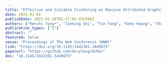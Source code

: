 ```yaml
---
title: "Effective and Scalable Clustering on Massive Attributed Graphs"
date: 2021-01-01
publishDate: 2021-02-18T02:27:05.032596Z
authors: ["Renchi Yang*", "Jieming Shi", "Yin Yang", "Keke Huang", "Shiqi Zhang", "Xiaokui Xiao"]
publication_types: ["2"]
abstract: ""
featured: false
venue: "Proceedings of The Web Conference (WWW)"
link: "https://doi.org/10.1145/3442381.3449875"
paperurl: "https://github.com/AnryYang/ACMin"
doi: "10.1145/3442381.3449875"
---
```

